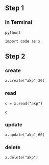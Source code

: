 ## Step 1
### In Terminal
`python3`

`import code as x`

## Step 2
### create
`x.create("akp",30)`

### read
`c = x.read("akp")`

`c`

### update
`x.update("akp",60)`

### delete
`x.delete("akp")`


